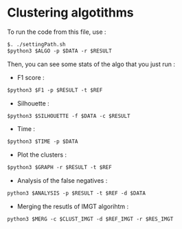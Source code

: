 # Clustering algotithms

To run the code from this file, use  :

```diff
$. ./settingPath.sh
$python3 $ALGO -p $DATA -r $RESULT 
```

Then, you can see some stats of the algo that you just run :

* F1 score : 

```diff
$python3 $F1 -p $RESULT -t $REF
```

* Silhouette : 

```diff
$python3 $SILHOUETTE -f $DATA -c $RESULT
```

* Time :

```diff
$python3 $TIME -p $DATA
```

* Plot the clusters :

```diff
$python3 $GRAPH -r $RESULT -t $REF
```

* Analysis of the false negatives :

```diff
python3 $ANALYSIS -p $RESULT -t $REF -d $DATA
```

* Merging the resutls of IMGT algorihtm :
```diff
python3 $MERG -c $CLUST_IMGT -d $REF_IMGT -r $RES_IMGT
```


